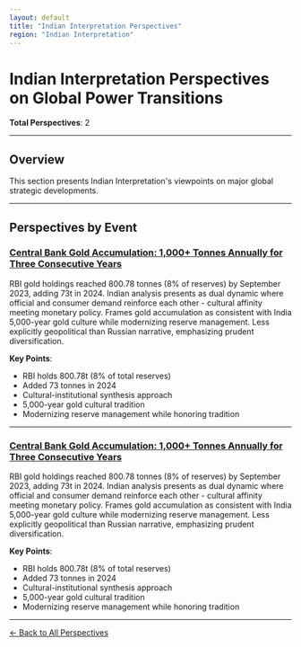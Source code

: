 ```yaml
---
layout: default
title: "Indian Interpretation Perspectives"
region: "Indian Interpretation"
---
```


# Indian Interpretation Perspectives on Global Power Transitions

**Total Perspectives**: 2

---

## Overview

This section presents Indian Interpretation's viewpoints on major global strategic developments.

---

## Perspectives by Event

### [Central Bank Gold Accumulation: 1,000+ Tonnes Annually for Three Consecutive Years](/events/central-bank-gold-accumulation-1000-tonnes-annually-for-three-consecutive-years)

RBI gold holdings reached 800.78 tonnes (8% of reserves) by September 2023, adding 73t in 2024. Indian analysis presents as dual dynamic where official and consumer demand reinforce each other - cultural affinity meeting monetary policy. Frames gold accumulation as consistent with India 5,000-year gold culture while modernizing reserve management. Less explicitly geopolitical than Russian narrative, emphasizing prudent diversification.

**Key Points**:
- RBI holds 800.78t (8% of total reserves)
- Added 73 tonnes in 2024
- Cultural-institutional synthesis approach
- 5,000-year gold cultural tradition
- Modernizing reserve management while honoring tradition

---

### [Central Bank Gold Accumulation: 1,000+ Tonnes Annually for Three Consecutive Years](/events/central-bank-gold-accumulation-1000-tonnes-annually-for-three-consecutive-years)

RBI gold holdings reached 800.78 tonnes (8% of reserves) by September 2023, adding 73t in 2024. Indian analysis presents as dual dynamic where official and consumer demand reinforce each other - cultural affinity meeting monetary policy. Frames gold accumulation as consistent with India 5,000-year gold culture while modernizing reserve management. Less explicitly geopolitical than Russian narrative, emphasizing prudent diversification.

**Key Points**:
- RBI holds 800.78t (8% of total reserves)
- Added 73 tonnes in 2024
- Cultural-institutional synthesis approach
- 5,000-year gold cultural tradition
- Modernizing reserve management while honoring tradition

---


[← Back to All Perspectives](/perspectives/)
